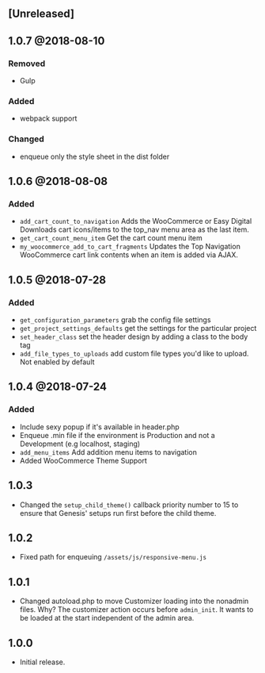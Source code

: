 ## [Unreleased]

## 1.0.7 @2018-08-10 
### Removed
- Gulp
### Added
- webpack support
### Changed
- enqueue only the style sheet in the dist folder

## 1.0.6 @2018-08-08 
### Added
- `add_cart_count_to_navigation` Adds the WooCommerce or Easy Digital Downloads cart icons/items to the top_nav menu area as the last item.
- `get_cart_count_menu_item` Get the cart count menu item
- `my_woocommerce_add_to_cart_fragments` Updates the Top Navigation WooCommerce cart link contents when an item is added via AJAX.

## 1.0.5 @2018-07-28 
### Added
- `get_configuration_parameters` grab the config file settings
- `get_project_settings_defaults` get the settings for the particular project
- `set_header_class` set the header design by adding a class to the body tag
- `add_file_types_to_uploads` add custom file types you'd like to upload. Not enabled by default

## 1.0.4 @2018-07-24
### Added
- Include sexy popup if it's available in header.php
- Enqueue .min file if the environment is Production and not a Development (e.g localhost, staging)
- `add_menu_items` Add addition menu items to navigation
- Added WooCommerce Theme Support

## 1.0.3

- Changed the `setup_child_theme()` callback priority number to 15 to ensure that Genesis' setups run first before the child theme.

## 1.0.2

- Fixed path for enqueuing `/assets/js/responsive-menu.js`

## 1.0.1

- Changed autoload.php to move Customizer loading into the nonadmin files.  Why?  The customizer action occurs before `admin_init`.  It wants to be loaded at the start independent of the admin area.

## 1.0.0

- Initial release.